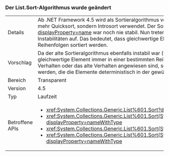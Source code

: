 ### <a name="listsort-algorithm-changed"></a>Der List.Sort-Algorithmus wurde geändert

|   |   |
|---|---|
|Details|Ab .NET Framework 4.5 wird als Sortieralgorithmus von <xref:System.Collections.Generic.List%601?displayProperty=name> nicht mehr Quicksort, sondern Introsort verwendet. Der Sortieralgorithmus von <xref:System.Collections.Generic.List%601?displayProperty=name> war noch nie stabil. Nun treten jedoch möglicherweise bei Sortiervorgängen in anderen Szenarios Instabilitäten auf. Das bedeutet, dass gleichwertige Elemente bei aufeinanderfolgenden Aufrufen der API in verschiedenen Reihenfolgen sortiert werden.|
|Vorschlag|Da der alte Sortieralgorithmus ebenfalls instabil war (wenn auch in anderer Hinsicht), sollte kein Code vorhanden sein, in dem gleichwertige Element immer in einer bestimmten Reihenfolge sortiert werden müssen. Wenn andere Codeinstanzen auf dieses Verhalten oder das alte Verhalten angewiesen sind, sollte dieser Code durch die Einführung einer Vergleichsfunktion aktualisiert werden, die die Elemente deterministisch in der gewünschten Reihenfolge sortiert.|
|Bereich|Transparent|
|Version|4.5|
|Typ|Laufzeit|
|Betroffene APIs|<ul><li><xref:System.Collections.Generic.List%601.Sort?displayProperty=nameWithType></li><li><xref:System.Collections.Generic.List%601.Sort(System.Collections.Generic.IComparer{%600})?displayProperty=nameWithType></li><li><xref:System.Collections.Generic.List%601.Sort(System.Comparison{%600})?displayProperty=nameWithType></li><li><xref:System.Collections.Generic.List%601.Sort(System.Int32,System.Int32,System.Collections.Generic.IComparer{%600})?displayProperty=nameWithType></li></ul>|

